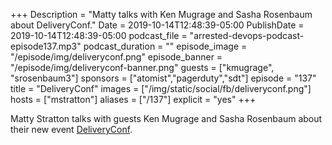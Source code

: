 +++
Description = "Matty talks with Ken Mugrage and Sasha Rosenbaum about DeliveryConf."
Date = 2019-10-14T12:48:39-05:00
PublishDate = 2019-10-14T12:48:39-05:00
podcast_file = "arrested-devops-podcast-episode137.mp3"
podcast_duration = ""
episode_image = "/episode/img/deliveryconf.png"
episode_banner = "/episode/img/deliveryconf-banner.png"
guests = ["kmugrage", "srosenbaum3"]
sponsors = ["atomist","pagerduty","sdt"]
episode = "137"
title = "DeliveryConf"
images = ["/img/static/social/fb/deliveryconf.png"]
hosts = ["mstratton"]
aliases = ["/137"]
explicit = "yes"
+++

Matty Stratton talks with guests Ken Mugrage and Sasha Rosenbaum about their new event [DeliveryConf](https://www.deliveryconf.com/).

